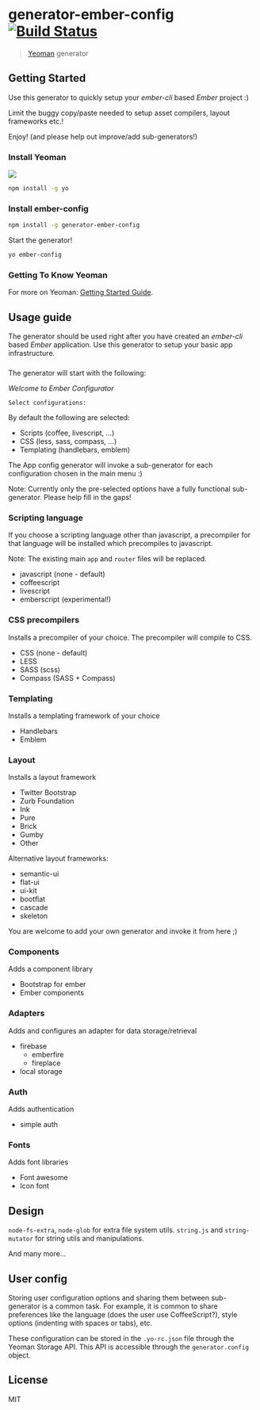 # generator-ember-config [![Build Status](https://secure.travis-ci.org/kristianmandrup/generator-ember-config.png?branch=master)](https://travis-ci.org/kristianmandrup/generator-ember-config)

> [Yeoman](http://yeoman.io) generator

## Getting Started

Use this generator to quickly setup your *ember-cli* based *Ember* project :)

Limit the buggy copy/paste needed to setup asset compilers, layout frameworks etc.!

Enjoy! (and please help out improve/add sub-generators!)

### Install Yeoman

![](http://i.imgur.com/JHaAlBJ.png)

```bash
npm install -g yo
```

### Install ember-config

```bash
npm install -g generator-ember-config
```

Start the generator!

```bash
yo ember-config
```

### Getting To Know Yeoman

For more on Yeoman: [Getting Started Guide](https://github.com/yeoman/yeoman/wiki/Getting-Started).

## Usage guide

The generator should be used right after you have created an _ember-cli_ based *Ember* application. Use this generator to setup your basic app infrastructure.

###

The generator will start with the following:

*Welcome to Ember Configurator*

`Select configurations:`

By default the following are selected: 

- Scripts (coffee, livescript, ...)
- CSS (less, sass, compass, ...)
- Templating (handlebars, emblem)

The App config generator will invoke a sub-generator for each configuration chosen in the main menu :)

Note: Currently only the pre-selected options have a fully functional sub-generator. Please help fill in the gaps!

### Scripting language

If you choose a scripting language other than javascript, a precompiler for
that language will be installed which precompiles to javascript.

Note: The existing main `app` and `router` files will be replaced.

- javascript (none - default)
- coffeescript
- livescript
- emberscript (experimental!)

### CSS precompilers

Installs a precompiler of your choice. The precompiler will compile to CSS.

- CSS (none - default)
- LESS
- SASS (scss)
- Compass (SASS + Compass)

### Templating

Installs a templating framework of your choice

- Handlebars
- Emblem

### Layout

Installs a layout framework

- Twitter Bootstrap
- Zurb Foundation
- Ink
- Pure
- Brick
- Gumby
- Other

Alternative layout frameworks:

- semantic-ui
- flat-ui
- ui-kit
- bootflat
- cascade
- skeleton

You are welcome to add your own generator and invoke it from here ;)

### Components

Adds a component library

- Bootstrap for ember
- Ember components

### Adapters

Adds and configures an adapter for data storage/retrieval

- firebase
    + emberfire
    + fireplace
- local storage

### Auth

Adds authentication

- simple auth

### Fonts

Adds font libraries

- Font awesome
- Icon font

## Design

`node-fs-extra`, `node-glob` for extra file system utils.
`string.js` and `string-mutator` for string utils and manipulations.

And many more...

## User config

Storing user configuration options and sharing them between sub-generator is a common task. For example, it is common to share preferences like the language (does the user use CoffeeScript?), style options (indenting with spaces or tabs), etc.

These configuration can be stored in the `.yo-rc.json` file through the Yeoman Storage API. This API is accessible through the `generator.config` object.

## License

MIT
